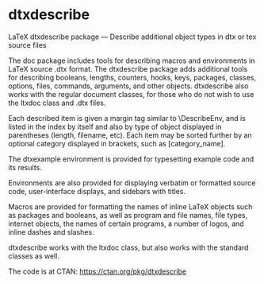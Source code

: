# dtxdescribe
LaTeX dtxdescribe package — Describe additional object types in dtx or tex source files

The doc package includes tools for describing macros and environments in LaTeX source .dtx format. The dtxdescribe package adds additional tools for describing booleans, lengths, counters, hooks, keys, packages, classes, options, files, commands, arguments, and other objects. dtxdescribe also works with the regular document classes, for those who do not wish to use the ltxdoc class and .dtx files.

Each described item is given a margin tag similar to \DescribeEnv, and is listed in the index by itself and also by type of object displayed in parentheses (length, filename, etc). Each item may be sorted further by an optional category displayed in brackets, such as [category_name].

The dtxexample environment is provided for typesetting example code and its results.

Environments are also provided for displaying verbatim or formatted source code, user-interface displays, and sidebars with titles.

Macros are provided for formatting the names of inline LaTeX objects such as packages and booleans, as well as program and file names, file types, internet objects, the names of certain programs, a number of logos, and inline dashes and slashes.

dtxdescribe works with the ltxdoc class, but also works with the standard classes as well.

The code is at CTAN: https://ctan.org/pkg/dtxdescribe
